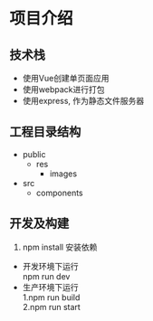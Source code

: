 # 项目介绍
## 技术栈  
- 使用Vue创建单页面应用 
- 使用webpack进行打包
- 使用express, 作为静态文件服务器

## 工程目录结构

- public  
  - res 
    - images
- src 
  - components 

## 开发及构建
1. npm install 安装依赖

- 开发环境下运行  
   npm run dev
- 生产环境下运行  
   1.npm run build  
   2.npm run start   


